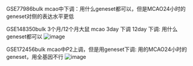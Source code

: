 GSE77986bulk mcao中下调：用什么geneset都可以，但是MCAO24小时的geneset对侧的表达水平更低



GSE148350bulk 3个月/12个月大鼠 mcao 3day 下调 12day 下调: 用什么geneset都可以
![image](https://user-images.githubusercontent.com/41554601/200330848-6da0ffe0-00a8-4cfe-bcb5-c08e880bc63e.png)


GSE172456bulk mcao中P2上调，但是用geneset下调: 用的MCAO24小时的geneset，用全基因不行
![image](https://user-images.githubusercontent.com/41554601/200327720-7451a067-676a-4a25-9ff6-3fe6e89f1899.png)

